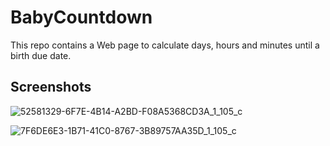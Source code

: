 # BabyCountdown
This repo contains a Web page to calculate days, hours and minutes until a birth due date.

## Screenshots
![52581329-6F7E-4B14-A2BD-F08A5368CD3A_1_105_c](https://user-images.githubusercontent.com/68164515/123045636-3fa1b800-d44f-11eb-8d8b-f60274f8e7b0.jpeg)

![7F6DE6E3-1B71-41C0-8767-3B89757AA35D_1_105_c](https://user-images.githubusercontent.com/68164515/123045836-7ed00900-d44f-11eb-933c-85bda4f2fe3a.jpeg)

